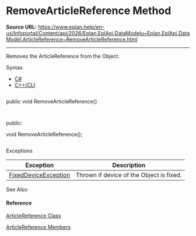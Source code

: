# RemoveArticleReference Method

**Source URL:** https://www.eplan.help/en-us/Infoportal/Content/api/2026/Eplan.EplApi.DataModelu~Eplan.EplApi.DataModel.ArticleReference~RemoveArticleReference.html

---

Removes the ArticleReference from the Object.

Syntax

- [C#](#i-syntax-CS)
- [C++/CLI](#i-syntax-CPP2005)

```
```
public void RemoveArticleReference()
```
```

```
```
public:
void RemoveArticleReference();
```
```

Exceptions

| Exception | Description |
| --- | --- |
| [FixedDeviceException](Eplan.EplApi.DataModelu~Eplan.EplApi.DataModel.FixedDeviceException.html) | Thrown if device of the Object is fixed. |



See Also

#### Reference

[ArticleReference Class](Eplan.EplApi.DataModelu~Eplan.EplApi.DataModel.ArticleReference.html)
  
[ArticleReference Members](Eplan.EplApi.DataModelu~Eplan.EplApi.DataModel.ArticleReference_members.html)